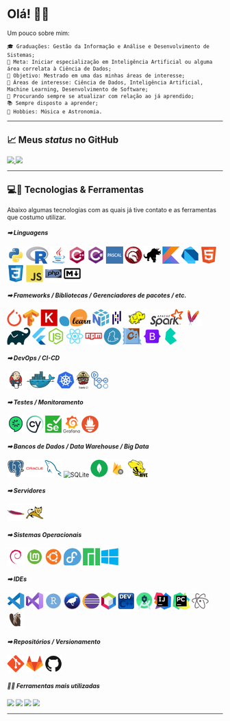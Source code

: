<h1>Olá! &#x1F44B;&#x1F604;</h1>

Um pouco sobre mim:

    🎓 Graduações: Gestão da Informação e Análise e Desenvolvimento de Sistemas;
    🔬 Meta: Iniciar especialização em Inteligência Artificial ou alguma área correlata à Ciência de Dados;
    🔭 Objetivo: Mestrado em uma das minhas áreas de interesse;
    🤖 Áreas de interesse: Ciência de Dados, Inteligência Artificial, Machine Learning, Desenvolvimento de Software;
    📑 Procurando sempre se atualizar com relação ao já aprendido;
    📚 Sempre disposto a aprender;
    🎼 Hobbies: Música e Astronomia.

<hr>

<h2>&#x1F4C8; Meus <em>status</em> no GitHub</h2>
<div>
    <a href="https://github.com/luishpaiva">
    <img height="180em" src="https://github-readme-stats.vercel.app/api?username=luishpaiva&show_icons=true&include_all_commits=true&count_private=true"/>
    <img height="180em" src="https://github-readme-stats.vercel.app/api/top-langs/?username=luishpaiva&layout=compact&langs_count=16"/></a>
</div>

<hr>

<h2>&#x1F4BB;&#x1F527; Tecnologias & Ferramentas</h2>
Abaixo algumas tecnologias com as quais já tive contato e as ferramentas que costumo utilizar.
<br/>

<h5>&#x27A1; Linguagens</h5>
<img src="./icons/python.svg" height="40px" alt="Python">
<img src="./icons/r.svg" height="40px" alt="R">
<img src="./icons/java.svg" height="40px" alt="Java">
<img src="./icons/cplusplus.svg" height="40px" alt="C++">
<img src="./icons/csharp.svg" height="40px" alt="C#">
<img src="./icons/pascal.svg" height="40px" alt="Pascal">
<img src="./icons/delphi.svg" height="40px" alt="Delphi">
<img src="./icons/cobol.svg" height="40px" alt="COBOL">
<img src="./icons/kotlin.svg" height="40px" alt="Kotlin">
<img src="./icons/dart.svg" height="40px" alt="Dart">
<img src="./icons/html5.svg" height="40px" alt="HTML5">
<img src="./icons/css3.svg" height="40px" alt="CSS3">
<img src="./icons/javascript.svg" height="40px" alt="JavaScript/ECMAScript">
<img src="./icons/php.svg" height="40px" alt="PHP">
<img src="./icons/markdown.svg" height="40px" alt="Markdown">

<h5>&#x27A1; Frameworks / Bibliotecas / Gerenciadores de pacotes / etc.</h5>
<img src="./icons/pytorch.svg" height="40px" alt="PyTorch">
<img src="./icons/tensorflow.svg" height="40px" alt="Tensorflow">
<img src="./icons/keras.svg" height="40px" alt="Keras">
<img src="./icons/scikitlearn.svg" height="40px" alt="Scikit Learn">
<img src="./icons/numpy.svg" height="40px" alt="NumPy">
<img src="./icons/pandas.svg" height="40px" alt="Pandas">
<img src="./icons/hadoop.svg" height="40px" alt="Apache hadoop">
<img src="./icons/spark.svg" height="40px" alt="Apache Spark">
<img src="./icons/maven.svg" height="40px" alt="Apache Maven">
<img src="./icons/gradle.svg" height="40px" alt="Gradle">
<img src="./icons/flutter.svg" height="40px" alt="Flutter">
<img src="./icons/nodejs.svg" height="40px" alt="Node.js">
<img src="./icons/react.svg" height="40px" alt="React">
<img src="./icons/npm.svg" height="40px" alt="npm">
<img src="./icons/yarn.svg" height="40px" alt="yarn">
<img src="./icons/chocolatey.svg" height="40px" alt="Chocolatey">
<img src="./icons/bootstrap.svg" height="40px" alt="Bootstrap">
<img src="./icons/bulma.svg" height="40px" alt="Bulma">

<h5>&#x27A1; DevOps / CI-CD</h5>
<img src="./icons/jenkins.svg" height="40px" alt="Jenkins">
<img src="./icons/docker.svg" height="40px" alt="Docker">
<img src="./icons/kubernetes.svg" height="40px" alt="Kubernetes - K8S =]">
<img src="./icons/travisci.svg" height="40px" alt="Travis CI">
<img src="./icons/githubactions.svg" height="40px" alt="GitHub Actions">

<h5>&#x27A1; Testes / Monitoramento</h5>
<img src="./icons/cucumber.svg" height="40px" alt="Cucumber">
<img src="./icons/cypress.svg" height="40px" alt="Cypress App">
<img src="./icons/selenium.svg" height="40px" alt="Selenium">
<img src="./icons/grafana.svg" height="40px" alt="Grafana">
<img src="./icons/prometheus.svg" height="40px" alt="Prometheus">

<h5>&#x27A1; Bancos de Dados / Data Warehouse / Big Data</h5>
<img src="./icons/postgresql.svg" height="40px" alt="PostGreSQL">
<img src="./icons/oracle.svg" height="40px" alt="Oracle Database">
<img src="./icons/mysql.svg" height="40px" alt="MySQL">
<img src="./icons/sqlite.svg" height="40px" alt="SQLite">
<img src="./icons/mongodb.svg" height="40px" alt="MongoDB">
<img src="./icons/firestore.svg" height="40px" alt="Firestore">
<img src="./icons/hive.svg" height="40px" alt="Apache Hive">

<h5>&#x27A1; Servidores</h5>
<img src="./icons/apache.svg" height="40px" alt="Apache">
<img src="./icons/tomcat.svg" height="40px" alt="Tomcat">

<h5>&#x27A1; Sistemas Operacionais</h5>
<img src="./icons/debian.svg" height="40px" alt="GNU/Linux Debian">
<img src="./icons/mint.svg" height="40px" alt="GNU/Linux Mint">
<img src="./icons/ubuntu.svg" height="40px" alt="GNU/Linux Ubuntu">
<img src="./icons/fedora.svg" height="40px" alt="GNU/Linux Fedora">
<img src="./icons/manjaro.svg" height="40px" alt="GNU/Linux Manjaro">
<img src="./icons/windows.svg" height="40px" alt="Microsoft Windows 10">

<h5>&#x27A1; IDEs</h5>
<img src="./icons/vscode.svg" height="40px" alt="Visual Studio Code">
<img src="./icons/visualstudio.svg" height="40px" alt="Visual Studio">
<img src="./icons/rstudio.svg" height="40px" alt="RStudio">
<img src="./icons/weka.svg" height="40px" alt="Weka 3">
<img src="./icons/eclipse.svg" height="40px" alt="Eclipse">
<img src="./icons/netbeans.svg" height="40px" alt="Apache NetBeans">
<img src="./icons/devc++.svg" height="40px" alt="Dev C++">
<img src="./icons/androidstudio.svg" height="40px" alt="Android Studio">
<img src="./icons/intellij.svg" height="40px" alt="IntelliJ IDEA">
<img src="./icons/pycharm.svg" height="40px" alt="PyCharm">
<img src="./icons/atom.svg" height="40px" alt="Atom">
<img src="./icons/dbeaver.svg" height="40px" alt="DBeaver">

<h5>&#x27A1; Repositórios / Versionamento</h5>
<img src="./icons/git.svg" height="40px" alt="Git">
<img src="./icons/gitlab.svg" height="40px" alt="GitLab">
<img src="./icons/github.svg" height="40px" alt="GitHub">

<h5>&#x1F468;&#x200D;&#x1F4BB; Ferramentas mais utilizadas</h5>

![](https://img.shields.io/badge/OS-Windows-informational?style=flat&logo=windows&logoColor=white&color=blue) ![](https://img.shields.io/badge/IDE-Visual_Studio_Code-informational?style=flat&logo=visualstudiocode&logoColor=white&color=blue) ![](https://img.shields.io/badge/DataBase-PostgreSQL-informational?style=flat&logo=postgresql&logoColor=white&color=blue) ![](https://img.shields.io/badge/Version_Control-GitLab&GitHub-informational?style=flat&logo=git&logoColor=white&color=blue)

<hr>